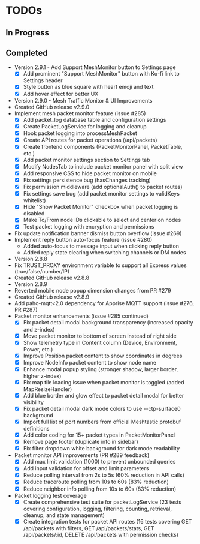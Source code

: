# TODOs

## In Progress

## Completed
- Version 2.9.1 - Add Support MeshMonitor button to Settings page
  - [x] Add prominent "Support MeshMonitor" button with Ko-fi link to Settings header
  - [x] Style button as blue square with heart emoji and text
  - [x] Add hover effect for better UX
- Version 2.9.0 - Mesh Traffic Monitor & UI Improvements
- Created GitHub release v2.9.0
- Implement mesh packet monitor feature (issue #285)
  - [x] Add packet_log database table and configuration settings
  - [x] Create PacketLogService for logging and cleanup
  - [x] Hook packet logging into processMeshPacket
  - [x] Create API routes for packet operations (/api/packets)
  - [x] Create frontend components (PacketMonitorPanel, PacketTable, etc.)
  - [x] Add packet monitor settings section to Settings tab
  - [x] Modify NodesTab to include packet monitor panel with split view
  - [x] Add responsive CSS to hide packet monitor on mobile
  - [x] Fix settings persistence bug (hasChanges tracking)
  - [x] Fix permission middleware (add optionalAuth() to packet routes)
  - [x] Fix settings save bug (add packet monitor settings to validKeys whitelist)
  - [x] Hide "Show Packet Monitor" checkbox when packet logging is disabled
  - [x] Make To/From node IDs clickable to select and center on nodes
  - [x] Test packet logging with encryption and permissions
- Fix update notification banner dismiss button overflow (issue #269)
- Implement reply button auto-focus feature (issue #280)
  - Added auto-focus to message input when clicking reply button
  - Added reply state clearing when switching channels or DM nodes
- Version 2.8.8
- Fix TRUST_PROXY environment variable to support all Express values (true/false/number/IP)
- Created GitHub release v2.8.8
- Version 2.8.9
- Reverted mobile node popup dimension changes from PR #279
- Created GitHub release v2.8.9
- Add paho-mqtt<2.0 dependency for Apprise MQTT support (issue #276, PR #287)
- Packet monitor enhancements (issue #285 continued)
  - [x] Fix packet detail modal background transparency (increased opacity and z-index)
  - [x] Move packet monitor to bottom of screen instead of right side
  - [x] Show telemetry type in Content column (Device, Environment, Power, etc.)
  - [x] Improve Position packet content to show coordinates in degrees
  - [x] Improve NodeInfo packet content to show node name
  - [x] Enhance modal popup styling (stronger shadow, larger border, higher z-index)
  - [x] Fix map tile loading issue when packet monitor is toggled (added MapResizeHandler)
  - [x] Add blue border and glow effect to packet detail modal for better visibility
  - [x] Fix packet detail modal dark mode colors to use --ctp-surface0 background
  - [x] Import full list of port numbers from official Meshtastic protobuf definitions
  - [x] Add color coding for 15+ packet types in PacketMonitorPanel
  - [x] Remove page footer (duplicate info in sidebar)
  - [x] Fix filter dropdown white background for dark mode readability
- Packet monitor API improvements (PR #289 feedback)
  - [x] Add max limit validation (1000) to prevent unbounded queries
  - [x] Add input validation for offset and limit parameters
  - [x] Reduce polling interval from 2s to 5s (60% reduction in API calls)
  - [x] Reduce traceroute polling from 10s to 60s (83% reduction)
  - [x] Reduce neighbor info polling from 10s to 60s (83% reduction)
- Packet logging test coverage
  - [x] Create comprehensive test suite for packetLogService (23 tests covering configuration, logging, filtering, counting, retrieval, cleanup, and state management)
  - [x] Create integration tests for packet API routes (16 tests covering GET /api/packets with filters, GET /api/packets/stats, GET /api/packets/:id, DELETE /api/packets with permission checks)
